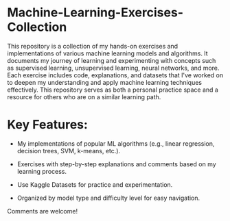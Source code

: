 # Machine-Learning-Exercises-Collection
This repository is a collection of my hands-on exercises and implementations of various machine learning models and algorithms. It documents my journey of learning and experimenting with concepts such as supervised learning, unsupervised learning, neural networks, and more. Each exercise includes code, explanations, and datasets that I've worked on to deepen my understanding and apply machine learning techniques effectively. This repository serves as both a personal practice space and a resource for others who are on a similar learning path.

# Key Features:

- My implementations of popular ML algorithms (e.g., linear regression, decision trees, SVM, k-means, etc.).

- Exercises with step-by-step explanations and comments based on my learning process.

- Use Kaggle Datasets for practice and experimentation.

- Organized by model type and difficulty level for easy navigation.

Comments are welcome!

